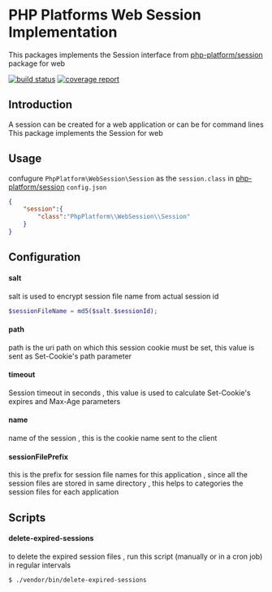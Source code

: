 # PHP Platforms Web Session Implementation
This packages implements the Session interface from [php-platform/session](https://github.com/PHPPlatform/session) package for web 

[![build status](https://gitlab.com/php-platform/web-session/badges/master/build.svg)](https://gitlab.com/php-platform/web-session/commits/master) [![coverage report](https://gitlab.com/php-platform/web-session/badges/master/coverage.svg)](https://gitlab.com/php-platform/web-session/commits/master)


## Introduction

A session can be created for a web application or can be for command lines 
This package implements the Session for web

## Usage

confugure ``PhpPlatform\WebSession\Session`` as the `session.class` in [php-platform/session](https://github.com/PHPPlatform/session) `config.json`

```json
{
    "session":{
        "class":"PhpPlatform\\WebSession\\Session"
    }
}
```

## Configuration
#### salt
salt is used to encrypt session file name from actual session id
```php
$sessionFileName = md5($salt.$sessionId);
```

#### path
path is the uri path on which this session cookie must be set, this value is sent as Set-Cookie's path parameter

#### timeout
Session timeout in seconds , this value is used to calculate Set-Cookie's expires and Max-Age parameters 

#### name
name of the session , this is the cookie name sent to the client

#### sessionFilePrefix
this is the prefix for session file names for this application , since all the session files are stored in same directory , this helps to categories the session files for each application

## Scripts
#### delete-expired-sessions

to delete the expired session files , run this script (manually or in a cron job) in regular intervals
```
$ ./vendor/bin/delete-expired-sessions
```
